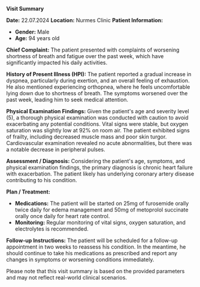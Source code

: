**Visit Summary**

**Date:** 22.07.2024
**Location:** Nurmes Clinic
**Patient Information:**
- **Gender:** Male
- **Age:** 94 years old

**Chief Complaint:**
The patient presented with complaints of worsening shortness of breath and fatigue over the past week, which have significantly impacted his daily activities.

**History of Present Illness (HPI):**
The patient reported a gradual increase in dyspnea, particularly during exertion, and an overall feeling of exhaustion. He also mentioned experiencing orthopnea, where he feels uncomfortable lying down due to shortness of breath. The symptoms worsened over the past week, leading him to seek medical attention.

**Physical Examination Findings:**
Given the patient's age and severity level (5), a thorough physical examination was conducted with caution to avoid exacerbating any potential conditions. Vital signs were stable, but oxygen saturation was slightly low at 92% on room air. The patient exhibited signs of frailty, including decreased muscle mass and poor skin turgor. Cardiovascular examination revealed no acute abnormalities, but there was a notable decrease in peripheral pulses.

**Assessment / Diagnosis:**
Considering the patient's age, symptoms, and physical examination findings, the primary diagnosis is chronic heart failure with exacerbation. The patient likely has underlying coronary artery disease contributing to his condition.

**Plan / Treatment:**
- **Medications:** The patient will be started on 25mg of furosemide orally twice daily for edema management and 50mg of metoprolol succinate orally once daily for heart rate control.
- **Monitoring:** Regular monitoring of vital signs, oxygen saturation, and electrolytes is recommended.

**Follow-up Instructions:**
The patient will be scheduled for a follow-up appointment in two weeks to reassess his condition. In the meantime, he should continue to take his medications as prescribed and report any changes in symptoms or worsening conditions immediately.

Please note that this visit summary is based on the provided parameters and may not reflect real-world clinical scenarios.